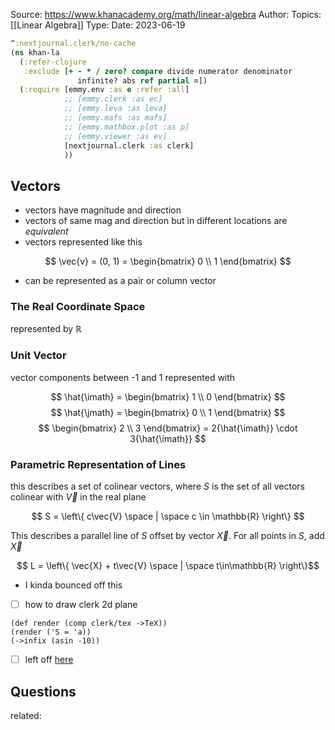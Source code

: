 Source: https://www.khanacademy.org/math/linear-algebra
Author:
Topics: [[Linear Algebra]]
Type: 
Date: 2023-06-19

```clj
^:nextjournal.clerk/no-cache
(ns khan-la
  (:refer-clojure
   :exclude [+ - * / zero? compare divide numerator denominator
               infinite? abs ref partial =])
  (:require [emmy.env :as e :refer :all]
            ;; [emmy.clerk :as ec]
            ;; [emmy.leva :as leva]
            ;; [emmy.mafs :as mafs]
            ;; [emmy.mathbox.plot :as p]
            ;; [emmy.viewer :as ev]
            [nextjournal.clerk :as clerk]
            ))
```

## Vectors
- vectors have magnitude and direction
- vectors of same mag and direction but in different locations are _equivalent_
- vectors represented like this 

$$ \vec{v} = (0, 1) = \begin{bmatrix} 0 \\ 1 \end{bmatrix} $$

- can be represented as a pair or column vector

### The Real Coordinate Space
represented by $\mathbb{R}$

### Unit Vector
vector components between -1 and 1 represented with

$$ \hat{\imath} = \begin{bmatrix} 1 \\ 0 \end{bmatrix} $$
$$ \hat{\jmath} = \begin{bmatrix} 0 \\ 1 \end{bmatrix} $$
$$ \begin{bmatrix} 2 \\ 3 \end{bmatrix} = 2{\hat{\imath}} \cdot 3{\hat{\imath}} $$

### Parametric Representation of Lines
this describes a set of colinear vectors, where $S$ is the set of all vectors colinear with $\vec{V}$ in the real plane

$$ S = \left\{ c\vec{V} \space | \space c \in \mathbb{R} \right\}  $$

This describes a parallel line of $S$ offset by vector $\vec{X}$. For all points in $S$, add $\vec{X}$

$$ L = \left\{ \vec{X} + t\vec{V} \space | \space t\in\mathbb{R} \right\}$$
- I kinda bounced off this

- [ ] how to draw clerk 2d plane

```
(def render (comp clerk/tex ->TeX))
(render ('S = 'a))
(->infix (asin -10))
```

- [ ] left off [here](https://www.khanacademy.org/math/linear-algebra/vectors-and-spaces/linear-combinations/v/linear-combinations-and-span)

## Questions

related:
